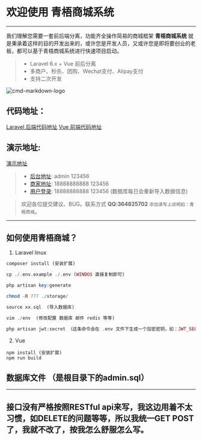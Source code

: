 # 欢迎使用 青梧商城系统

------

我们理解您需要一套前后端分离，功能齐全操作简易的商城框架 **青梧商城系统** 就是秉承着这样的目的开发出来的，或许您是开发人员，又或许您是即将要创业的老板，都可以基于青梧商城系统进行快速项目启动。


> * Laravel 6.x + Vue 前后分离
> * 多商户、秒杀、团购、Wechat支付、Alipay支付
> * 支持二次开发

![cmd-markdown-logo](http://pc.qingwuit.com/pc/logo.png)

## 代码地址：

[Laravel 后端代码地址](https://gitee.com/qingwuitcn/qwShopPhp)
[Vue 前端代码地址](https://gitee.com/qingwuitcn/qwShopVue)

## 演示地址:
[演示地址](http://pc.qingwuit.com)

> * [后台地址](http://pc.qingwuit.com/Admin/login): admin 123456 
> * [商家地址](http://pc.qingwuit.com/Seller/login): 18888888888 123456 
> * [用户登录](http://pc.qingwuit.com/user/login): 18888888888 123456 (数据库每日会重新导入数据信息)


> 欢迎各位提交建议、BUG。联系方式 **QQ:364825702**  `添加请写上说明如：青梧商城`。

------

## 如何使用青梧商城？



1. Laravel linux

```php
composer install (安装扩展)

cp ./.env.example ./.env (WINDOS 直接复制即可)

php artisan key:generate

chmod -R 777 ./storage/

source xx.sql  (导入数据库)

vim ./env  (修改配置 数据库 邮件 redis 等等)

php artisan jwt:secret （这条命令会在 .env 文件下生成一个加密密钥，如：JWT_SECRET=foobar）

```

2. Vue

```vue
npm install (安装扩展)
npm run build
```


## 数据库文件 （是根目录下的admin.sql）

------

## 接口没有严格按照RESTful api来写，我这边用着不太习惯，如DELETE的问题等等，所以我统一GET POST了，我就不改了，按我怎么舒服怎么写。
